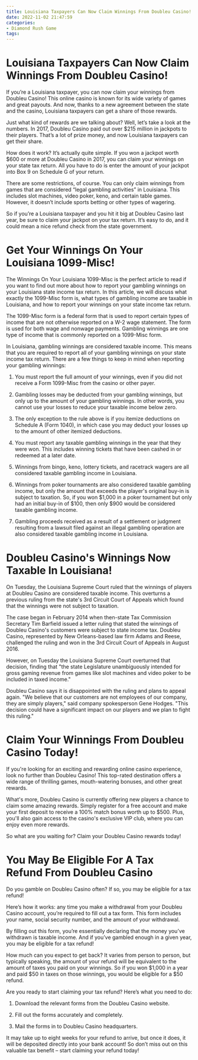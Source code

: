 ```yaml
---
title: Louisiana Taxpayers Can Now Claim Winnings From Doubleu Casino!
date: 2022-11-02 21:47:59
categories:
- Diamond Rush Game
tags:
---
```



#  Louisiana Taxpayers Can Now Claim Winnings From Doubleu Casino!

If you’re a Louisiana taxpayer, you can now claim your winnings from Doubleu Casino! This online casino is known for its wide variety of games and great payouts. And now, thanks to a new agreement between the state and the casino, Louisiana taxpayers can get a share of those rewards.

Just what kind of rewards are we talking about? Well, let’s take a look at the numbers. In 2017, Doubleu Casino paid out over $215 million in jackpots to their players. That’s a lot of prize money, and now Louisiana taxpayers can get their share.

How does it work? It’s actually quite simple. If you won a jackpot worth $600 or more at Doubleu Casino in 2017, you can claim your winnings on your state tax return. All you have to do is enter the amount of your jackpot into Box 9 on Schedule G of your return.

There are some restrictions, of course. You can only claim winnings from games that are considered “legal gambling activities” in Louisiana. This includes slot machines, video poker, keno, and certain table games. However, it doesn’t include sports betting or other types of wagering.

So if you’re a Louisiana taxpayer and you hit it big at Doubleu Casino last year, be sure to claim your jackpot on your tax return. It’s easy to do, and it could mean a nice refund check from the state government.

#  Get Your Winnings On Your Louisiana 1099-Misc!

The Winnings On Your Louisiana 1099-Misc is the perfect article to read if you want to find out more about how to report your gambling winnings on your Louisiana state income tax return. In this article, we will discuss what exactly the 1099-Misc form is, what types of gambling income are taxable in Louisiana, and how to report your winnings on your state income tax return.

The 1099-Misc form is a federal form that is used to report certain types of income that are not otherwise reported on a W-2 wage statement. The form is used for both wage and nonwage payments. Gambling winnings are one type of income that is commonly reported on a 1099-Misc form.

In Louisiana, gambling winnings are considered taxable income. This means that you are required to report all of your gambling winnings on your state income tax return. There are a few things to keep in mind when reporting your gambling winnings:

1) You must report the full amount of your winnings, even if you did not receive a Form 1099-Misc from the casino or other payer.

2) Gambling losses may be deducted from your gambling winnings, but only up to the amount of your gambling winnings. In other words, you cannot use your losses to reduce your taxable income below zero.

3) The only exception to the rule above is if you itemize deductions on Schedule A (Form 1040), in which case you may deduct your losses up to the amount of other itemized deductions.

4) You must report any taxable gambling winnings in the year that they were won. This includes winning tickets that have been cashed in or redeemed at a later date.

5) Winnings from bingo, keno, lottery tickets, and racetrack wagers are all considered taxable gambling income in Louisiana.

6) Winnings from poker tournaments are also considered taxable gambling income, but only the amount that exceeds the player's original buy-in is subject to taxation. So, if you won $1,000 in a poker tournament but only had an initial buy-in of $100, then only $900 would be considered taxable gambling income.

7) Gambling proceeds received as a result of a settlement or judgment resulting from a lawsuit filed against an illegal gambling operation are also considered taxable gambling income in Louisiana.

#  Doubleu Casino's Winnings Now Taxable In Louisiana!

On Tuesday, the Louisiana Supreme Court ruled that the winnings of players at Doubleu Casino are considered taxable income. This overturns a previous ruling from the state's 3rd Circuit Court of Appeals which found that the winnings were not subject to taxation.

The case began in February 2014 when then-state Tax Commission Secretary Tim Barfield issued a letter ruling that stated the winnings of Doubleu Casino's customers were subject to state income tax. Doubleu Casino, represented by New Orleans-based law firm Adams and Reese, challenged the ruling and won in the 3rd Circuit Court of Appeals in August 2016.

However, on Tuesday the Louisiana Supreme Court overturned that decision, finding that "the state Legislature unambiguously intended for gross gaming revenue from games like slot machines and video poker to be included in taxed income."

Doubleu Casino says it is disappointed with the ruling and plans to appeal again. "We believe that our customers are not employees of our company, they are simply players," said company spokesperson Gene Hodges. "This decision could have a significant impact on our players and we plan to fight this ruling."


#  Claim Your Winnings From Doubleu Casino Today!

If you're looking for an exciting and rewarding online casino experience, look no further than Doubleu Casino! This top-rated destination offers a wide range of thrilling games, mouth-watering bonuses, and other great rewards.

What's more, Doubleu Casino is currently offering new players a chance to claim some amazing rewards. Simply register for a free account and make your first deposit to receive a 100% match bonus worth up to $500. Plus, you'll also gain access to the casino's exclusive VIP club, where you can enjoy even more rewards.

So what are you waiting for? Claim your Doubleu Casino rewards today!

#  You May Be Eligible For A Tax Refund From Doubleu Casino

Do you gamble on Doubleu Casino often? If so, you may be eligible for a tax refund!

Here’s how it works: any time you make a withdrawal from your Doubleu Casino account, you’re required to fill out a tax form. This form includes your name, social security number, and the amount of your withdrawal.

By filling out this form, you’re essentially declaring that the money you’ve withdrawn is taxable income. And if you’ve gambled enough in a given year, you may be eligible for a tax refund!

How much can you expect to get back? It varies from person to person, but typically speaking, the amount of your refund will be equivalent to the amount of taxes you paid on your winnings. So if you won $1,000 in a year and paid $50 in taxes on those winnings, you would be eligible for a $50 refund.

Are you ready to start claiming your tax refund? Here’s what you need to do:

1. Download the relevant forms from the Doubleu Casino website.

2. Fill out the forms accurately and completely.

3. Mail the forms in to Doubleu Casino headquarters.

It may take up to eight weeks for your refund to arrive, but once it does, it will be deposited directly into your bank account! So don’t miss out on this valuable tax benefit – start claiming your refund today!